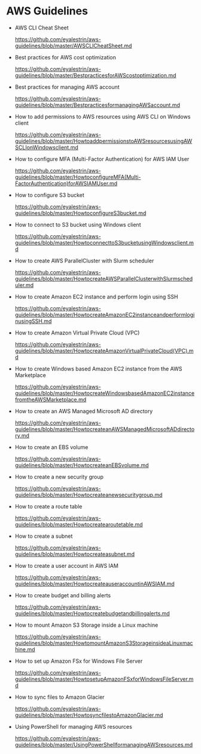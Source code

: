 # AWS Guidelines

+ AWS CLI Cheat Sheet

  https://github.com/eyalestrin/aws-guidelines/blob/master/AWSCLICheatSheet.md

+ Best practices for AWS cost optimization

  https://github.com/eyalestrin/aws-guidelines/blob/master/BestpracticesforAWScostoptimization.md
  
+ Best practices for managing AWS account

  https://github.com/eyalestrin/aws-guidelines/blob/master/BestpracticesformanagingAWSaccount.md
  
+ How to add permissions to AWS resources using AWS CLI on Windows client

  https://github.com/eyalestrin/aws-guidelines/blob/master/HowtoaddpermissionstoAWSresourcesusingAWSCLIonWindowsclient.md
  
+ How to configure MFA (Multi-Factor Authentication) for AWS IAM User

  https://github.com/eyalestrin/aws-guidelines/blob/master/HowtoconfigureMFA(Multi-FactorAuthentication)forAWSIAMUser.md
  
+ How to configure S3 bucket

  https://github.com/eyalestrin/aws-guidelines/blob/master/HowtoconfigureS3bucket.md
  
+ How to connect to S3 bucket using Windows client

  https://github.com/eyalestrin/aws-guidelines/blob/master/HowtoconnecttoS3bucketusingWindowsclient.md
  
+ How to create AWS ParallelCluster with Slurm scheduler

  https://github.com/eyalestrin/aws-guidelines/blob/master/HowtocreateAWSParallelClusterwithSlurmscheduler.md

+ How to create Amazon EC2 instance and perform login using SSH

  https://github.com/eyalestrin/aws-guidelines/blob/master/HowtocreateAmazonEC2instanceandperformloginusingSSH.md

+ How to create Amazon Virtual Private Cloud (VPC)

  https://github.com/eyalestrin/aws-guidelines/blob/master/HowtocreateAmazonVirtualPrivateCloud(VPC).md

+ How to create Windows based Amazon EC2 instance from the AWS Marketplace

  https://github.com/eyalestrin/aws-guidelines/blob/master/HowtocreateWindowsbasedAmazonEC2instancefromtheAWSMarketplace.md

+ How to create an AWS Managed Microsoft AD directory

  https://github.com/eyalestrin/aws-guidelines/blob/master/HowtocreateanAWSManagedMicrosoftADdirectory.md

+ How to create an EBS volume

  https://github.com/eyalestrin/aws-guidelines/blob/master/HowtocreateanEBSvolume.md

+ How to create a new security group

  https://github.com/eyalestrin/aws-guidelines/blob/master/Howtocreateanewsecuritygroup.md

+ How to create a route table

  https://github.com/eyalestrin/aws-guidelines/blob/master/Howtocreatearoutetable.md

+ How to create a subnet

  https://github.com/eyalestrin/aws-guidelines/blob/master/Howtocreateasubnet.md

+ How to create a user account in AWS IAM

  https://github.com/eyalestrin/aws-guidelines/blob/master/HowtocreateauseraccountinAWSIAM.md

+ How to create budget and billing alerts

  https://github.com/eyalestrin/aws-guidelines/blob/master/Howtocreatebudgetandbillingalerts.md

+ How to mount Amazon S3 Storage inside a Linux machine

  https://github.com/eyalestrin/aws-guidelines/blob/master/HowtomountAmazonS3StorageinsideaLinuxmachine.md

+ How to set up Amazon FSx for Windows File Server

  https://github.com/eyalestrin/aws-guidelines/blob/master/HowtosetupAmazonFSxforWindowsFileServer.md

+ How to sync files to Amazon Glacier

  https://github.com/eyalestrin/aws-guidelines/blob/master/HowtosyncfilestoAmazonGlacier.md

+ Using PowerShell for managing AWS resources

  https://github.com/eyalestrin/aws-guidelines/blob/master/UsingPowerShellformanagingAWSresources.md
